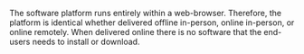 The software platform runs entirely within a web-browser. Therefore, the platform is identical whether delivered offline in-person, online in-person, or online remotely.  When delivered online there is no software that the end-users needs to install or download.